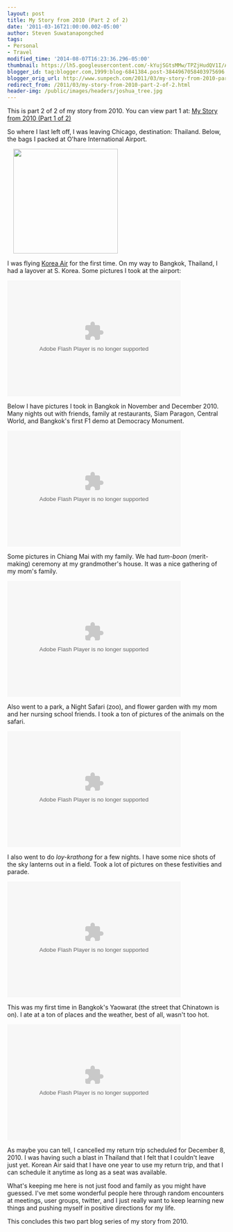 ```yaml
---
layout: post
title: My Story from 2010 (Part 2 of 2)
date: '2011-03-16T21:00:00.002-05:00'
author: Steven Suwatanapongched
tags:
- Personal
- Travel
modified_time: '2014-08-07T16:23:36.296-05:00'
thumbnail: https://lh5.googleusercontent.com/-kYujSGtsMMw/TPZjHudQV1I/AAAAAAAAez0/8Ehhxmk3b7A/s600/IMG_20101107_090206.jpg
blogger_id: tag:blogger.com,1999:blog-6841384.post-3844967058403975696
blogger_orig_url: http://www.sunpech.com/2011/03/my-story-from-2010-part-2-of-2.html
redirect_from: /2011/03/my-story-from-2010-part-2-of-2.html
header-img: /public/images/headers/joshua_tree.jpg
---
```


This is part 2 of 2 of my story from 2010. You can view part 1 at: <a href="/2011/03/my-story-from-2010-part-1-of-2">My Story from 2010 (Part 1 of 2)</a>

So where I last left off, I was leaving Chicago, destination: Thailand. Below, the bags I packed at O'hare International Airport.

<a href="https://lh5.googleusercontent.com/-kYujSGtsMMw/TPZjHudQV1I/AAAAAAAAez0/8Ehhxmk3b7A/s1600/IMG_20101107_090206.jpg" alt="" imageanchor="1" style="margin-left: 1em; margin-right: 1em;"><img   border="0"  src="https://lh5.googleusercontent.com/-kYujSGtsMMw/TPZjHudQV1I/AAAAAAAAez0/8Ehhxmk3b7A/s320/IMG_20101107_090206.jpg" alt="" width="241" /></a>

I was flying <a href="http://www.koreanair.com/">Korea Air</a> for the first time. On my way to Bangkok, Thailand, I had a layover at S. Korea. Some pictures I took at the airport:

<embed flashvars="host=picasaweb.google.com&amp;captions=1&amp;noautoplay=1&amp;hl=en_US&amp;feat=flashalbum&amp;RGB=0x000000&amp;feed=https%3A%2F%2Fpicasaweb.google.com%2Fdata%2Ffeed%2Fapi%2Fuser%2Fsunpech%2Falbumid%2F5537763745279710129%3Falt%3Drss%26kind%3Dphoto%26hl%3Den_US" height="267" pluginspage="http://www.macromedia.com/go/getflashplayer" src="https://picasaweb.google.com/s/c/bin/slideshow.swf" type="application/x-shockwave-flash" width="400"></embed>

Below I have pictures I took in Bangkok in November and December 2010. Many nights out with friends, family at restaurants, Siam Paragon, Central World, and Bangkok's first F1 demo at Democracy Monument.

<embed flashvars="host=picasaweb.google.com&amp;captions=1&amp;noautoplay=1&amp;hl=en_US&amp;feat=flashalbum&amp;RGB=0x000000&amp;feed=https%3A%2F%2Fpicasaweb.google.com%2Fdata%2Ffeed%2Fapi%2Fuser%2Fsunpech%2Falbumid%2F5584295449887641905%3Falt%3Drss%26kind%3Dphoto%26hl%3Den_US" height="267" pluginspage="http://www.macromedia.com/go/getflashplayer" src="https://picasaweb.google.com/s/c/bin/slideshow.swf" type="application/x-shockwave-flash" width="400"></embed>

Some pictures in Chiang Mai with my family. We had <i>tum-boon</i> (merit-making) ceremony at my grandmother's house. It was a nice gathering of my mom's family.

<embed flashvars="host=picasaweb.google.com&amp;captions=1&amp;noautoplay=1&amp;hl=en_US&amp;feat=flashalbum&amp;RGB=0x000000&amp;feed=https%3A%2F%2Fpicasaweb.google.com%2Fdata%2Ffeed%2Fapi%2Fuser%2Fsunpech%2Falbumid%2F5584334624278417025%3Falt%3Drss%26kind%3Dphoto%26authkey%3DGv1sRgCPD63cup34GG8gE%26hl%3Den_US" height="267" pluginspage="http://www.macromedia.com/go/getflashplayer" src="https://picasaweb.google.com/s/c/bin/slideshow.swf" type="application/x-shockwave-flash" width="400"></embed>

Also went to a park, a Night Safari (zoo), and flower garden with my mom and her nursing school friends. I took a ton of pictures of the animals on the safari.

<embed flashvars="host=picasaweb.google.com&amp;captions=1&amp;noautoplay=1&amp;hl=en_US&amp;feat=flashalbum&amp;RGB=0x000000&amp;feed=https%3A%2F%2Fpicasaweb.google.com%2Fdata%2Ffeed%2Fapi%2Fuser%2Fsunpech%2Falbumid%2F5584306065852364977%3Falt%3Drss%26kind%3Dphoto%26hl%3Den_US" height="267" pluginspage="http://www.macromedia.com/go/getflashplayer" src="https://picasaweb.google.com/s/c/bin/slideshow.swf" type="application/x-shockwave-flash" width="400"></embed>

I also went to do <i>loy-krathong</i> for a few nights. I have some nice shots of the sky lanterns out in a field. Took a lot of pictures on these festivities and parade.

<embed flashvars="host=picasaweb.google.com&amp;captions=1&amp;noautoplay=1&amp;hl=en_US&amp;feat=flashalbum&amp;RGB=0x000000&amp;feed=https%3A%2F%2Fpicasaweb.google.com%2Fdata%2Ffeed%2Fapi%2Fuser%2Fsunpech%2Falbumid%2F5584347277233281841%3Falt%3Drss%26kind%3Dphoto%26hl%3Den_US" height="267" pluginspage="http://www.macromedia.com/go/getflashplayer" src="https://picasaweb.google.com/s/c/bin/slideshow.swf" type="application/x-shockwave-flash" width="400"></embed>

This was my first time in Bangkok's Yaowarat (the street that Chinatown is on). I ate at a ton of places and the weather, best of all, wasn't too hot.

<embed flashvars="host=picasaweb.google.com&amp;captions=1&amp;noautoplay=1&amp;hl=en_US&amp;feat=flashalbum&amp;RGB=0x000000&amp;feed=https%3A%2F%2Fpicasaweb.google.com%2Fdata%2Ffeed%2Fapi%2Fuser%2Fsunpech%2Falbumid%2F5538323119592037937%3Falt%3Drss%26kind%3Dphoto%26hl%3Den_US" height="267" pluginspage="http://www.macromedia.com/go/getflashplayer" src="https://picasaweb.google.com/s/c/bin/slideshow.swf" type="application/x-shockwave-flash" width="400"></embed>

As maybe you can tell, I cancelled my return trip scheduled for December 8, 2010. I was having such a blast in Thailand that I felt that I couldn't leave just yet. Korean Air said that I have one year to use my return trip, and that I can schedule it anytime as long as a seat was available.

What's keeping me here is not just food and family as you might have guessed. I've met some wonderful people here through random encounters at meetings, user groups, twitter, and I just really want to keep learning new things and pushing myself in positive directions for my life.

This concludes this two part blog series of my story from 2010.
